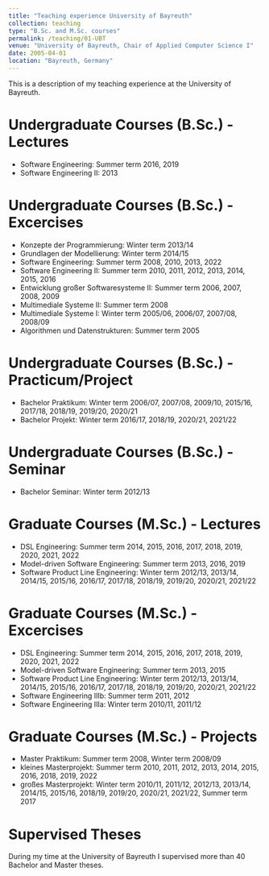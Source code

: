 ```yaml
---
title: "Teaching experience University of Bayreuth"
collection: teaching
type: "B.Sc. and M.Sc. courses"
permalink: /teaching/01-UBT
venue: "University of Bayreuth, Chair of Applied Computer Science I"
date: 2005-04-01
location: "Bayreuth, Germany"
---
```


This is a description of my teaching experience at the University of Bayreuth. 

Undergraduate Courses (B.Sc.) - Lectures
======

- Software Engineering: Summer term 2016, 2019
- Software Engineering II: 2013


Undergraduate Courses (B.Sc.) - Excercises
======

- Konzepte der Programmierung: Winter term 2013/14
- Grundlagen der Modellierung: Winter term 2014/15
- Software Engineering: Summer term 2008, 2010, 2013, 2022
- Software Engineering II: Summer term 2010, 2011, 2012, 2013, 2014, 2015, 2016
- Entwicklung großer Softwaresysteme II: Summer term 2006, 2007, 2008, 2009
- Multimediale Systeme II: Summer term 2008
- Multimediale Systeme I: Winter term 2005/06, 2006/07, 2007/08, 2008/09
- Algorithmen und Datenstrukturen: Summer term 2005

Undergraduate Courses (B.Sc.) - Practicum/Project
======

- Bachelor Praktikum: Winter term 2006/07, 2007/08, 2009/10, 2015/16, 2017/18, 2018/19, 2019/20, 2020/21
- Bachelor Projekt: Winter term 2016/17, 2018/19, 2020/21, 2021/22

Undergraduate Courses (B.Sc.) - Seminar
======

- Bachelor Seminar: Winter term 2012/13

Graduate Courses (M.Sc.) - Lectures
======

- DSL Engineering: Summer term 2014, 2015, 2016, 2017, 2018, 2019, 2020, 2021, 2022
- Model-driven Software Engineering: Summer term 2013, 2016, 2019
- Software Product Line Engineering: Winter term 2012/13, 2013/14, 2014/15, 2015/16, 2016/17, 2017/18, 2018/19, 2019/20, 2020/21, 2021/22

Graduate Courses (M.Sc.) - Excercises
======

- DSL Engineering: Summer term 2014, 2015, 2016, 2017, 2018, 2019, 2020, 2021, 2022
- Model-driven Software Engineering: Summer term 2013, 2015
- Software Product Line Engineering: Winter term 2012/13, 2013/14, 2014/15, 2015/16, 2016/17, 2017/18, 2018/19, 2019/20, 2020/21, 2021/22
- Software Engineering IIIb: Summer term 2011, 2012
- Software Engineering IIIa: Winter term 2010/11, 2011/12

Graduate Courses (M.Sc.) - Projects
======

- Master Praktikum: Summer term 2008, Winter term 2008/09
- kleines Masterprojekt: Summer term 2010, 2011, 2012, 2013, 2014, 2015, 2016, 2018, 2019, 2022
- großes Masterprojekt: Winter term 2010/11, 2011/12, 2012/13, 2013/14, 2014/15, 2015/16, 2018/19, 2019/20, 2020/21, 2021/22, Summer term 2017

Supervised Theses
======

During my time at the University of Bayreuth I supervised more than 40 Bachelor and Master theses.

